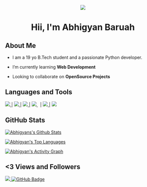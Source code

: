 <p align='center'>
<a href="#"> <img src="https://img.icons8.com/nolan/64/sigma.png"/>
</a>
</p>
<h1 align="center">Hii, I'm Abhigyan Baruah</h1>

## About Me

- I am a 19 yo B.Tech student and a passionate Python developer.

- I’m currently learning **Web Development**

- Looking to collaborate on **OpenSource Projects**

## Languages and Tools

<a href="https://www.python.org" target="_blank"> <img src="https://img.icons8.com/color/48/000000/python.png"/> </a> 
|
<a href="https://www.w3.org/html/" target="_blank"> <img src="https://img.icons8.com/color/48/000000/html-5.png"/> </a>
| 
<a href="https://www.w3schools.com/css/" target="_blank"> <img src="https://img.icons8.com/color/48/000000/css3.png"/> </a>
|
<a style="padding-right:8px;" href="https://www.mysql.com/" target="_blank"> <img src="https://img.icons8.com/fluent/50/000000/mysql-logo.png"/> </a>
|
<a href="https://git-scm.com/" target="_blank"> <img src="https://img.icons8.com/color/48/000000/git.png"/> </a> 
|
<a href="https://code.visualstudio.com/" target="_blank"> <img src="https://img.icons8.com/color/50/000000/visual-studio-code-2019.png" /> </a>

## GitHub Stats

<a href="https://github-readme-stats.vercel.app/api?username=AbhigyanBaruah&show_icons=true&count_private=true&theme=react&hide_border=true&bg_color=0D1117"><img alt="Abhigyans's Github Stats" src="https://github-readme-stats.vercel.app/api?username=AbhigyanBaruah&show_icons=true&count_private=true&theme=react&hide_border=true&bg_color=0D1117" /> </a>

<a href="https://github-readme-stats.vercel.app/api/top-langs/?username=AbhigyanBaruah&langs_count=8&count_private=true&layout=compact&theme=react&hide_border=true&bg_color=0D1117"><img alt="Abhigyan's Top Languages" src="https://github-readme-stats.vercel.app/api/top-langs/?username=AbhigyanBaruah&langs_count=8&count_private=true&layout=compact&theme=react&hide_border=true&bg_color=0D1117"/> </a>

<a href="https://activity-graph.herokuapp.com/graph?username=AbhigyanBaruah&bg_color=0D1117&color=5BCDEC&line=5BCDEC&point=FFFFFF&hide_border=true"><img alt="Abhigyan's Activity Graph" src="https://activity-graph.herokuapp.com/graph?username=AbhigyanBaruah&bg_color=0D1117&color=5BCDEC&line=5BCDEC&point=FFFFFF&hide_border=true" /> </a>

## <3 Views and Followers
<a href="https://github.com/AbhigyanBaruah/github-profile-views-counter"><img src="https://komarev.com/ghpvc/?username=AbhigyanBaruah"> </a>
<a href="https://github.com/AbhigyanBaruah?tab=followers"><img src="https://img.shields.io/github/followers/AbhigyanBaruah?label=Followers&style=social" alt="GitHub Badge"> </a>
